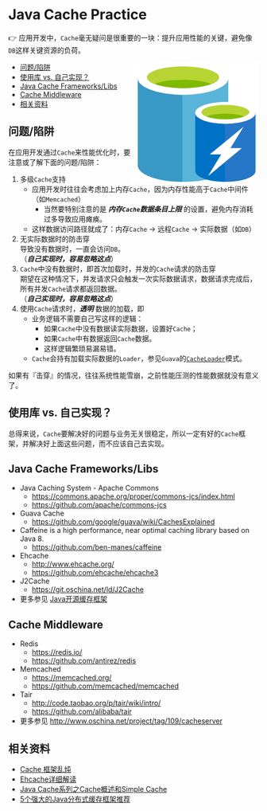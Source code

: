 # Java Cache Practice

:point_right: 应用开发中，`Cache`毫无疑问是很重要的一块：提升应用性能的关键，避免像`DB`这样关键资源的负荷。

<img src="cache.png" width="256" align="right" >

<!-- START doctoc generated TOC please keep comment here to allow auto update -->
<!-- DON'T EDIT THIS SECTION, INSTEAD RE-RUN doctoc TO UPDATE -->


- [问题/陷阱](#%E9%97%AE%E9%A2%98%E9%99%B7%E9%98%B1)
- [使用库 vs. 自己实现？](#%E4%BD%BF%E7%94%A8%E5%BA%93-vs-%E8%87%AA%E5%B7%B1%E5%AE%9E%E7%8E%B0)
- [Java Cache Frameworks/Libs](#java-cache-frameworkslibs)
- [Cache Middleware](#cache-middleware)
- [相关资料](#%E7%9B%B8%E5%85%B3%E8%B5%84%E6%96%99)

<!-- END doctoc generated TOC please keep comment here to allow auto update -->

## 问题/陷阱

在应用开发通过`Cache`来性能优化时，要注意或了解下面的问题/陷阱：

1. 多级`Cache`支持
    - 应用开发时往往会考虑加上内存`Cache`，因为内存性能高于`Cache`中间件（如`Memcached`）
        - 当然要特别注意的是 **_内存`Cache`数据条目上限_** 的设置，避免内存消耗过多导致应用瘫痪。
    - 这样数据访问路径就成了：内存`Cache` -> 远程`Cache` -> 实际数据（如`DB`）
1. 无实际数据时的防击穿  
    导致没有数据时，一直会访问`DB`。  
    （**_自己实现时，容易忽略这点_**）
1. `Cache`中没有数据时，即首次加载时，并发的`Cache`请求的防击穿  
    期望在这种情况下，并发请求只会触发一次实际数据请求，数据请求完成后，所有并发`Cache`请求都返回数据。  
    （**_自己实现时，容易忽略这点_**）
1. 使用`Cache`请求时，**_透明_** 数据的加载，即
    - 业务逻辑不需要自己写这样的逻辑：
        - 如果`Cache`中没有数据读实际数据，设置好`Cache`；
        - 如果`Cache`中有数据返回`Cache`数据。
        - 这样逻辑繁琐易漏易错。
    - `Cache`会持有加载实际数据的`Loader`，参见`Guava`的[`CacheLoader`](https://github.com/google/guava/wiki/CachesExplained)模式。

如果有『击穿』的情况，往往系统性能雪崩，之前性能压测的性能数据就没有意义了。

## 使用库 vs. 自己实现？

总得来说，`Cache`要解决好的问题与业务无关很稳定，所以一定有好的`Cache`框架，并解决好上面这些问题，而不应该自己去实现。

## Java Cache Frameworks/Libs

- Java Caching System - Apache Commons
    - https://commons.apache.org/proper/commons-jcs/index.html
    - https://github.com/apache/commons-jcs
- Guava Cache
    - https://github.com/google/guava/wiki/CachesExplained
- Caffeine is a high performance, near optimal caching library based on Java 8.
    - https://github.com/ben-manes/caffeine
- Ehcache
    - http://www.ehcache.org/
    - https://github.com/ehcache/ehcache3
- J2Cache
    - https://git.oschina.net/ld/J2Cache
- 更多参见 [Java开源缓存框架](http://www.open-open.com/13.htm)

## Cache Middleware

- Redis
    - https://redis.io/
    - https://github.com/antirez/redis
- Memcached
    - https://memcached.org/
    - https://github.com/memcached/memcached
- Tair
    - http://code.taobao.org/p/tair/wiki/intro/
    - https://github.com/alibaba/tair
- 更多参见 http://www.oschina.net/project/tag/109/cacheserver

## 相关资料

- [Cache 框架乱炖](https://juejin.im/entry/5741d07c49830c00614a0319)
- [Ehcache详细解读](http://raychase.iteye.com/blog/1545906)
- [Java Cache系列之Cache概述和Simple Cache](https://yq.aliyun.com/articles/46897)
- [5个强大的Java分布式缓存框架推荐](http://www.codeceo.com/article/5-java-distribute-cache.html)

